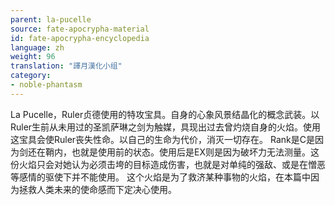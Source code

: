 ```yaml
---
parent: la-pucelle
source: fate-apocrypha-material
id: fate-apocrypha-encyclopedia
language: zh
weight: 96
translation: "譯月漢化小组"
category:
- noble-phantasm
---
```


La Pucelle，Ruler贞德使用的特攻宝具。自身的心象风景结晶化的概念武装。以Ruler生前从未用过的圣凯萨琳之剑为触媒，具现出过去曾灼烧自身的火焰。使用这宝具会使Ruler丧失性命。以自己的生命为代价，消灭一切存在。
Rank是C是因为剑还在鞘内，也就是使用前的状态。使用后是EX则是因为破坏力无法测量。这份火焰只会对她认为必须击垮的目标造成伤害，也就是对单纯的强敌、或是在憎恶等感情的驱使下并不能使用。
这个火焰是为了救济某种事物的火焰，在本篇中因为拯救人类未来的使命感而下定决心使用。
